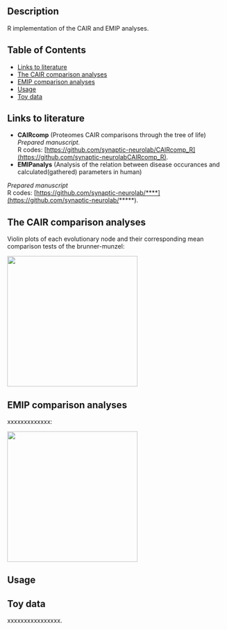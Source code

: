 ## Description
R implementation of the CAIR and EMIP analyses.

## Table of Contents
* [Links to literature](#Links-to-literature)
* [The CAIR comparison analyses](#The-CAIR-comparison-analyses)  
* [EMIP comparison analyses](#EMIP-comparison-analyses)  
* [Usage](#Usage)  
* [Toy data](#Toy-data)

## Links to literature 

* **CAIRcomp** (Proteomes CAIR comparisons through the tree of life)  
_Prepared manuscript._  
R codes: [https://github.com/synaptic-neurolab/CAIRcomp_R](https://github.com/synaptic-neurolabCAIRcomp_R).  
* **EMIPanalys** (Analysis of the relation between disease occurances and calculated(gathered) parameters in human)  

_Prepared manuscript_  
R codes: [https://github.com/synaptic-neurolab/****](https://github.com/synaptic-neurolab/*****).

## The CAIR comparison analyses

Violin plots of each evolutionary node and their corresponding mean comparison tests of the brunner-munzel:

<img src="img/violin_plots.png" height="300"> 


## EMIP comparison analyses

xxxxxxxxxxxxx:

<img src="img/xxxxxxxxx.PNG" height="300"> 


## Usage


## Toy data
xxxxxxxxxxxxxxxx.
